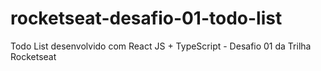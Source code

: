 # rocketseat-desafio-01-todo-list
Todo List desenvolvido com React JS + TypeScript - Desafio 01 da Trilha Rocketseat 
